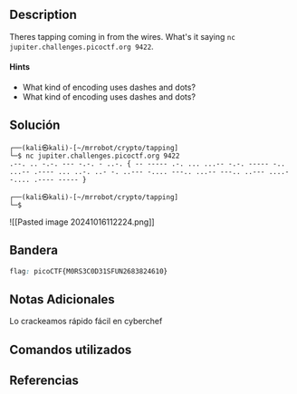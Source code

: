 ## Description

Theres tapping coming in from the wires. What's it saying `nc jupiter.challenges.picoctf.org 9422`.

#### Hints
-  What kind of encoding uses dashes and dots?
- What kind of encoding uses dashes and dots?
## Solución

```shell
┌──(kali㉿kali)-[~/mrrobot/crypto/tapping]
└─$ nc jupiter.challenges.picoctf.org 9422 
.--. .. -.-. --- -.-. - ..-. { -- ----- .-. ... ...-- -.-. ----- -.. ...-- .---- ... ..-. ..- -. ..--- -.... ---.. ...-- ---.. ..--- ....- -.... .---- ----- } 
                                                                                                                             
┌──(kali㉿kali)-[~/mrrobot/crypto/tapping]
└─$ 

```
![[Pasted image 20241016112224.png]]

## Bandera
```css
flag: picoCTF{M0RS3C0D31SFUN2683824610}
```
## Notas Adicionales
Lo crackeamos rápido fácil en cyberchef
## Comandos utilizados

## Referencias
